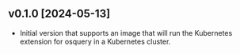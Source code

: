 ## v0.1.0 [2024-05-13]

- Initial version that supports an image that will run the Kubernetes extension for osquery in a Kubernetes cluster.
